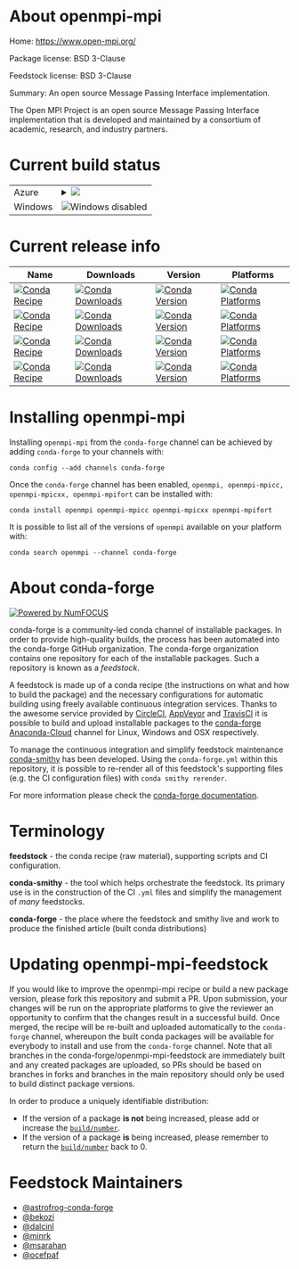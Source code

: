 About openmpi-mpi
=================

Home: https://www.open-mpi.org/

Package license: BSD 3-Clause

Feedstock license: BSD 3-Clause

Summary: An open source Message Passing Interface implementation.

The Open MPI Project is an open source Message Passing Interface
implementation that is developed and maintained by a consortium of academic,
research, and industry partners.


Current build status
====================


<table>
    
  <tr>
    <td>Azure</td>
    <td>
      <details>
        <summary>
          <a href="https://dev.azure.com/conda-forge/feedstock-builds/_build/latest?definitionId=720&branchName=master">
            <img src="https://dev.azure.com/conda-forge/feedstock-builds/_apis/build/status/openmpi-feedstock?branchName=master">
          </a>
        </summary>
        <table>
          <thead><tr><th>Variant</th><th>Status</th></tr></thead>
          <tbody><tr>
              <td>linux</td>
              <td>
                <a href="https://dev.azure.com/conda-forge/feedstock-builds/_build/latest?definitionId=720&branchName=master">
                  <img src="https://dev.azure.com/conda-forge/feedstock-builds/_apis/build/status/openmpi-feedstock?branchName=master&jobName=linux&configuration=linux_" alt="variant">
                </a>
              </td>
            </tr><tr>
              <td>linux_aarch64</td>
              <td>
                <a href="https://dev.azure.com/conda-forge/feedstock-builds/_build/latest?definitionId=720&branchName=master">
                  <img src="https://dev.azure.com/conda-forge/feedstock-builds/_apis/build/status/openmpi-feedstock?branchName=master&jobName=linux&configuration=linux_aarch64_" alt="variant">
                </a>
              </td>
            </tr><tr>
              <td>linux_ppc64le</td>
              <td>
                <a href="https://dev.azure.com/conda-forge/feedstock-builds/_build/latest?definitionId=720&branchName=master">
                  <img src="https://dev.azure.com/conda-forge/feedstock-builds/_apis/build/status/openmpi-feedstock?branchName=master&jobName=linux&configuration=linux_ppc64le_" alt="variant">
                </a>
              </td>
            </tr><tr>
              <td>osx</td>
              <td>
                <a href="https://dev.azure.com/conda-forge/feedstock-builds/_build/latest?definitionId=720&branchName=master">
                  <img src="https://dev.azure.com/conda-forge/feedstock-builds/_apis/build/status/openmpi-feedstock?branchName=master&jobName=osx&configuration=osx_" alt="variant">
                </a>
              </td>
            </tr>
          </tbody>
        </table>
      </details>
    </td>
  </tr>
  <tr>
    <td>Windows</td>
    <td>
      <img src="https://img.shields.io/badge/Windows-disabled-lightgrey.svg" alt="Windows disabled">
    </td>
  </tr>
</table>

Current release info
====================

| Name | Downloads | Version | Platforms |
| --- | --- | --- | --- |
| [![Conda Recipe](https://img.shields.io/badge/recipe-openmpi-green.svg)](https://anaconda.org/conda-forge/openmpi) | [![Conda Downloads](https://img.shields.io/conda/dn/conda-forge/openmpi.svg)](https://anaconda.org/conda-forge/openmpi) | [![Conda Version](https://img.shields.io/conda/vn/conda-forge/openmpi.svg)](https://anaconda.org/conda-forge/openmpi) | [![Conda Platforms](https://img.shields.io/conda/pn/conda-forge/openmpi.svg)](https://anaconda.org/conda-forge/openmpi) |
| [![Conda Recipe](https://img.shields.io/badge/recipe-openmpi--mpicc-green.svg)](https://anaconda.org/conda-forge/openmpi-mpicc) | [![Conda Downloads](https://img.shields.io/conda/dn/conda-forge/openmpi-mpicc.svg)](https://anaconda.org/conda-forge/openmpi-mpicc) | [![Conda Version](https://img.shields.io/conda/vn/conda-forge/openmpi-mpicc.svg)](https://anaconda.org/conda-forge/openmpi-mpicc) | [![Conda Platforms](https://img.shields.io/conda/pn/conda-forge/openmpi-mpicc.svg)](https://anaconda.org/conda-forge/openmpi-mpicc) |
| [![Conda Recipe](https://img.shields.io/badge/recipe-openmpi--mpicxx-green.svg)](https://anaconda.org/conda-forge/openmpi-mpicxx) | [![Conda Downloads](https://img.shields.io/conda/dn/conda-forge/openmpi-mpicxx.svg)](https://anaconda.org/conda-forge/openmpi-mpicxx) | [![Conda Version](https://img.shields.io/conda/vn/conda-forge/openmpi-mpicxx.svg)](https://anaconda.org/conda-forge/openmpi-mpicxx) | [![Conda Platforms](https://img.shields.io/conda/pn/conda-forge/openmpi-mpicxx.svg)](https://anaconda.org/conda-forge/openmpi-mpicxx) |
| [![Conda Recipe](https://img.shields.io/badge/recipe-openmpi--mpifort-green.svg)](https://anaconda.org/conda-forge/openmpi-mpifort) | [![Conda Downloads](https://img.shields.io/conda/dn/conda-forge/openmpi-mpifort.svg)](https://anaconda.org/conda-forge/openmpi-mpifort) | [![Conda Version](https://img.shields.io/conda/vn/conda-forge/openmpi-mpifort.svg)](https://anaconda.org/conda-forge/openmpi-mpifort) | [![Conda Platforms](https://img.shields.io/conda/pn/conda-forge/openmpi-mpifort.svg)](https://anaconda.org/conda-forge/openmpi-mpifort) |

Installing openmpi-mpi
======================

Installing `openmpi-mpi` from the `conda-forge` channel can be achieved by adding `conda-forge` to your channels with:

```
conda config --add channels conda-forge
```

Once the `conda-forge` channel has been enabled, `openmpi, openmpi-mpicc, openmpi-mpicxx, openmpi-mpifort` can be installed with:

```
conda install openmpi openmpi-mpicc openmpi-mpicxx openmpi-mpifort
```

It is possible to list all of the versions of `openmpi` available on your platform with:

```
conda search openmpi --channel conda-forge
```


About conda-forge
=================

[![Powered by NumFOCUS](https://img.shields.io/badge/powered%20by-NumFOCUS-orange.svg?style=flat&colorA=E1523D&colorB=007D8A)](http://numfocus.org)

conda-forge is a community-led conda channel of installable packages.
In order to provide high-quality builds, the process has been automated into the
conda-forge GitHub organization. The conda-forge organization contains one repository
for each of the installable packages. Such a repository is known as a *feedstock*.

A feedstock is made up of a conda recipe (the instructions on what and how to build
the package) and the necessary configurations for automatic building using freely
available continuous integration services. Thanks to the awesome service provided by
[CircleCI](https://circleci.com/), [AppVeyor](https://www.appveyor.com/)
and [TravisCI](https://travis-ci.org/) it is possible to build and upload installable
packages to the [conda-forge](https://anaconda.org/conda-forge)
[Anaconda-Cloud](https://anaconda.org/) channel for Linux, Windows and OSX respectively.

To manage the continuous integration and simplify feedstock maintenance
[conda-smithy](https://github.com/conda-forge/conda-smithy) has been developed.
Using the ``conda-forge.yml`` within this repository, it is possible to re-render all of
this feedstock's supporting files (e.g. the CI configuration files) with ``conda smithy rerender``.

For more information please check the [conda-forge documentation](https://conda-forge.org/docs/).

Terminology
===========

**feedstock** - the conda recipe (raw material), supporting scripts and CI configuration.

**conda-smithy** - the tool which helps orchestrate the feedstock.
                   Its primary use is in the construction of the CI ``.yml`` files
                   and simplify the management of *many* feedstocks.

**conda-forge** - the place where the feedstock and smithy live and work to
                  produce the finished article (built conda distributions)


Updating openmpi-mpi-feedstock
==============================

If you would like to improve the openmpi-mpi recipe or build a new
package version, please fork this repository and submit a PR. Upon submission,
your changes will be run on the appropriate platforms to give the reviewer an
opportunity to confirm that the changes result in a successful build. Once
merged, the recipe will be re-built and uploaded automatically to the
`conda-forge` channel, whereupon the built conda packages will be available for
everybody to install and use from the `conda-forge` channel.
Note that all branches in the conda-forge/openmpi-mpi-feedstock are
immediately built and any created packages are uploaded, so PRs should be based
on branches in forks and branches in the main repository should only be used to
build distinct package versions.

In order to produce a uniquely identifiable distribution:
 * If the version of a package **is not** being increased, please add or increase
   the [``build/number``](https://conda.io/docs/user-guide/tasks/build-packages/define-metadata.html#build-number-and-string).
 * If the version of a package **is** being increased, please remember to return
   the [``build/number``](https://conda.io/docs/user-guide/tasks/build-packages/define-metadata.html#build-number-and-string)
   back to 0.

Feedstock Maintainers
=====================

* [@astrofrog-conda-forge](https://github.com/astrofrog-conda-forge/)
* [@bekozi](https://github.com/bekozi/)
* [@dalcinl](https://github.com/dalcinl/)
* [@minrk](https://github.com/minrk/)
* [@msarahan](https://github.com/msarahan/)
* [@ocefpaf](https://github.com/ocefpaf/)

